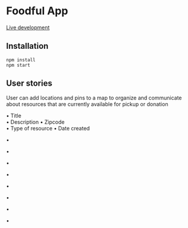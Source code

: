 # Foodful App

[Live development](https://foodful-ajg-9wg19trkr.vercel.app)

## Installation

```
npm install
npm start
```

## User stories

User can add locations and pins to a map to organize and communicate about resources that are currently available for pickup or donation

• Title  
• Description
• Zipcode  
• Type of resource
• Date created

•

•

•

•

•

•

•

•
